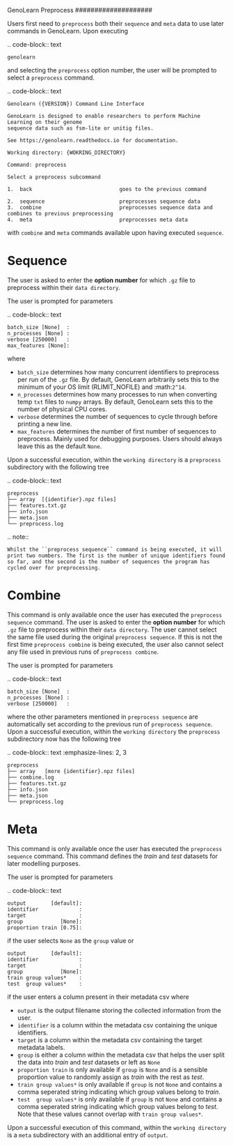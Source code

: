 GenoLearn Preprocess
####################

Users first need to ``preprocess`` both their ``sequence`` and ``meta`` data to use later commands in GenoLearn. Upon executing

.. code-block:: text

    genolearn

and selecting the ``preprocess`` option number, the user will be prompted to select a ``preprocess`` command.

.. code-block:: text

    Genolearn ({VERSION}) Command Line Interface

    GenoLearn is designed to enable researchers to perform Machine Learning on their genome
    sequence data such as fsm-lite or unitig files.

    See https://genolearn.readthedocs.io for documentation.

    Working directory: {WOKRING_DIRECTORY}

    Command: preprocess

    Select a preprocess subcommand

    1.  back                            goes to the previous command

    2.  sequence                        preprocesses sequence data
    3.  combine                         preprocesses sequence data and combines to previous preprocessing
    4.  meta                            preprocesses meta data

with ``combine`` and ``meta`` commands available upon having executed ``sequence``.

Sequence
========

The user is asked to enter the **option number** for which ``.gz`` file to preprocess within their ``data directory``. 

The user is prompted for parameters

.. code-block:: text

    batch_size [None]  : 
    n_processes [None] : 
    verbose [250000]   : 
    max_features [None]:

where

+ ``batch_size`` determines how many concurrent identifiers to preprocess per run of the ``.gz`` file. By default, GenoLearn arbitrarily sets this to the minimum of your OS limit (RLIMIT_NOFILE) and :math:`2^14`.
+ ``n_processes`` determines how many processes to run when converting temp ``txt`` files to ``numpy`` arrays. By default, GenoLearn sets this to the number of physical CPU cores.
+ ``verbose`` determines the number of sequences to cycle through before printing a new line.
+ ``max_features`` determines the number of first number of sequences to preprocess. Mainly used for debugging purposes. Users should always leave this as the default ``None``.

Upon a successful execution, within the ``working directory`` is a ``preprocess`` subdirectory with the following tree

.. code-block:: text

    preprocess
    ├── array  [{identifier}.npz files]
    ├── features.txt.gz
    ├── info.json
    ├── meta.json
    └── preprocess.log

.. note::

    Whilst the ``preprocess sequence`` command is being executed, it will print two numbers. The first is the number of unique identifiers found so far, and the second is the number of sequences the program has cycled over for preprocessing.

Combine
=======

This command is only available once the user has executed the ``preprocess sequence`` command. The user is asked to enter the **option number** for which ``.gz`` file to preprocess within their ``data directory``. The user cannot select the same file used during the original ``preprocess sequence``. If this is not the first time ``preprocess combine`` is being executed, the user also cannot select any file used in previous runs of ``preprocess combine``. 

The user is prompted for parameters

.. code-block:: text

    batch_size [None]  : 
    n_processes [None] : 
    verbose [250000]   : 

where the other parameters mentioned in ``preprocess sequence`` are automatically set according to the previous run of ``preprocess sequence``. Upon a successful execution, within the ``working directory`` the ``preprocess`` subdirectory now has the following tree

.. code-block:: text
    :emphasize-lines: 2, 3

    preprocess
    ├── array   [more {identifier}.npz files]
    ├── combine.log
    ├── features.txt.gz
    ├── info.json
    ├── meta.json
    └── preprocess.log

Meta
====

This command is only available once the user has executed the ``preprocess sequence`` command. This command defines the *train* and *test* datasets for later modelling purposes.

The user is prompted for parameters

.. code-block:: text

    output        [default]:
    identifier             :
    target                 :
    group            [None]:
    proportion train [0.75]:

if the user selects ``None`` as the ``group`` value or 

    output        [default]:  
    identifier             :
    target                 :
    group            [None]:
    train group values*    :
    test  group values*    :

if the user enters a column present in their metadata csv where

+ ``output`` is the output filename storing the collected information from the user.
+ ``identifier`` is a column within the metadata csv containing the unique identifiers.
+ ``target`` is a column within the metadata csv containing the target metadata labels.
+ ``group`` is either a column within the metadata csv that helps the user split the data into *train* and *test* datasets or left as ``None``
+ ``proportion train`` is only available if ``group`` is ``None`` and is a sensible proportion value to randomly assign as *train* with the rest as *test*.
+ ``train group values*`` is only available if ``group`` is not ``None`` and contains a comma seperated string indicating which group values belong to *train*.
+ ``test  group values*`` is only available if ``group`` is not ``None`` and contains a comma seperated string indicating which group values belong to *test*. Note that these values cannot overlap with ``train group values*``.

Upon a successful execution of this command, within the ``working directory`` is a ``meta`` subdirectory with an additional entry of ``output``.
  

